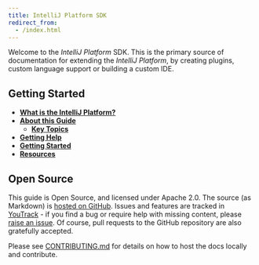 ```yaml
---
title: IntelliJ Platform SDK
redirect_from:
  - /index.html
---
```


Welcome to the _IntelliJ Platform_ SDK. This is the primary source of documentation for extending the _IntelliJ Platform_, by creating plugins, custom language support or building a custom IDE.

## Getting Started

* [**What is the IntelliJ Platform?**](intro/intellij_platform.md)
* [**About this Guide**](intro/about.md)
    * [**Key Topics**](intro/key_topics.md)
* [**Getting Help**](intro/getting_help.md)
* [**Getting Started**](/basics/getting_started.md)
* [**Resources**](resources.md)

## Open Source

This guide is Open Source, and licensed under Apache 2.0. The source (as Markdown) is [hosted on GitHub](https://github.com/JetBrains/intellij-sdk-docs). Issues and features are tracked in [YouTrack](https://youtrack.jetbrains.com/issues/IJSDK) - if you find a bug or require help with missing content, please [raise an issue](https://youtrack.jetbrains.com/newIssue?project=IJSDK&clearDraft=true&c=). Of course, pull requests to the GitHub repository are also gratefully accepted.

Please see [CONTRIBUTING.md](CONTRIBUTING.md) for details on how to host the docs locally and contribute.

